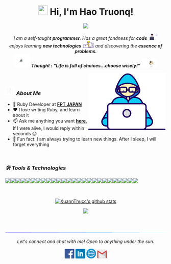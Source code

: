 <h1 align="center"><img src="https://media.giphy.com/media/hvRJCLFzcasrR4ia7z/giphy.gif" width="30" height="30"> Hi, I'm <a>Hao Truonq!</a></h1>
  
<p align="center">
  <img src="https://readme-typing-svg.herokuapp.com?color=%2336BCF7&center=true&vCenter=true&lines=Ruby+Developer+from+Viet+Nam;Nice+to+meet+you...!"/>
</p>
  
<p align="center">
  <em>
    I am a self-taught <b>programmer</b>. Has a great fondness for <b>code</b> <img src="./images/profile_dev.svg" width="30px">
    <br>enjoys learning <b>new technologies</b> <img src="./images/Designer.gif" width="36px"> and discovering the <b>essence of problems.</b>
  </em> 
  <br>
  <img src="./images/dog_2.gif" width="50" /> <b><i align="center">Thought : "Life is full of choices…choose wisely!”</i></b> <img src="./images/dog_1.gif" width="50" />
</p>
  
<img align="right" width=245px height=180px alt="side_sticker" src="./images/Developer.gif" />

<br />

### <img src="./images/stats.gif" width="30" height="30"> ***About Me***

* 💼 Ruby Developer at [**FPT JAPAN**]()
* ❤️ I love writing Ruby, and learn about it
* 📫 Ask me anything you want [**here**](https://fb.com/haotv03), If I were alive, I would reply within seconds 😉
* 🔭 Fun fact: I am always trying to learn new things. After I sleep, I will forget everything

<br/>

### ***🛠 Tools & Technologies***

<img src="https://img.shields.io/badge/-RUBY-9b1c16.svg?style=for-the-badge&logo=ruby&logoColor=white"><img src="https://img.shields.io/badge/-RAILS-FFF.svg?style=for-the-badge&logo=rubyonrails&logoColor=red"><img src="https://img.shields.io/badge/-PHP-777BB4.svg?style=for-the-badge&logo=php&logoColor=white"><img src="https://img.shields.io/badge/-LARAVEL-FFF.svg?style=for-the-badge&logo=laravel&logoColor=red"><img src="https://img.shields.io/badge/-HTM5-red.svg?style=for-the-badge&logo=html5&logoColor=fff"><img src="https://img.shields.io/badge/-CSS3-blue.svg?style=for-the-badge&logo=css3&logoColor=white"><img src="https://img.shields.io/badge/-SASS-CC6699.svg?style=for-the-badge&logo=sass&logoColor=white"><img src="https://img.shields.io/badge/-TypeScript-3178C6.svg?style=for-the-badge&logo=TypeScript&logoColor=white"><img src="https://img.shields.io/badge/-javascript-e9d44e.svg?style=for-the-badge&logo=javascript&logoColor=black"><img src="https://img.shields.io/badge/-Jquery-0769AD.svg?style=for-the-badge&logo=jquery&logoColor=white"><img src="https://img.shields.io/badge/-Stimulus-77E8B9.svg?style=for-the-badge&logo=stimulus&logoColor=black"><img src="https://img.shields.io/badge/-React%20js-61DAFB.svg?style=for-the-badge&logo=react&logoColor=black"><img src="https://img.shields.io/badge/MYSQL-4479A1.svg?style=for-the-badge&logo=MYSQL&logoColor=white"><img src="https://img.shields.io/badge/firebase-%23593d88.svg?style=for-the-badge&logo=firebase&logoColor=yellow"><img src="https://img.shields.io/badge/-GITHUB-%23323330.svg?style=for-the-badge&logo=github&logoColor=white"><img src="https://img.shields.io/badge/-GITLAB-333333?style=for-the-badge&logo=gitlab"><img src="https://img.shields.io/badge/photoshop-1155ba.svg?style=for-the-badge&logo=adobe-photoshop&logoColor=white"><img src="https://img.shields.io/badge/illustrator-black.svg?style=for-the-badge&logo=adobe-illustrator&logoColor=orange"><img src="https://img.shields.io/badge/figma-red.svg?style=for-the-badge&logo=figma&logoColor=white"><img src="https://img.shields.io/badge/Adobe%20xd-purple.svg?style=for-the-badge&logo=adobe-xd&logoColor=white"><img src="https://img.shields.io/badge/-docker-blue.svg?style=for-the-badge&logo=docker&logoColor=white"><img src="https://img.shields.io/badge/-VScode-%231572B6.svg?style=for-the-badge&logo=visual-studio-code&logoColor=white"><img src="https://img.shields.io/badge/-iterm%202-black.svg?style=for-the-badge&logo=iterm2&logoColor=green"><img src="https://img.shields.io/badge/-Elasticsearch-005571.svg?style=for-the-badge&logo=Elasticsearch&logoColor=white"><img src="https://img.shields.io/badge/-amazon%20AWS-232F3E.svg?style=for-the-badge&logo=amazonAWS&logoColor=white"><img src="https://img.shields.io/badge/-swagger-85EA2D.svg?style=for-the-badge&logo=swagger&logoColor=black">
<br/>

<br/>

<p align="center">
<a href="https://github.com/ariscybertech">
 <img src="https://github-readme-stats.vercel.app/api?username=haotruong2204&show_icons=true&layout=compact&theme=tokyonight&line_height=27" alt="XuannThucc's github stats"/>
</p>

<p align="center">
<a href="https://github.com/ariscybertech">
 <img src="https://github-readme-stats.vercel.app/api/top-langs/?username=haotruong2204&layout=compact&theme=tokyonight&hide_langs_below=1" />
 </a>
</p>

<br/>

![divider](./images/divider.gif)

<p align="center">
<i>Let's connect and chat with me! Open to anything under the sun.</i>
 <p align="center">
    	<code><a href="https://www.facebook.com/haotv03/"><img width="30px" src="./images/facebook.png" title="Facebook"/></a></code>
	<code><a href="https://www.linkedin.com/in/haotv03/"><img width="30px" src="./images/linkedin.png" title="Linkedin"/></a></code>
	<code><a href="https://www.haotruong.dev/"><img width="30px" src="./images/web.png" title="Website"/></a></code>
	<code><a href="mailto:haotv03@gmail.com"><img width="30px" src="./images/gmail.png" title="Gmail"/></a></code>
  </p>   
</p>
